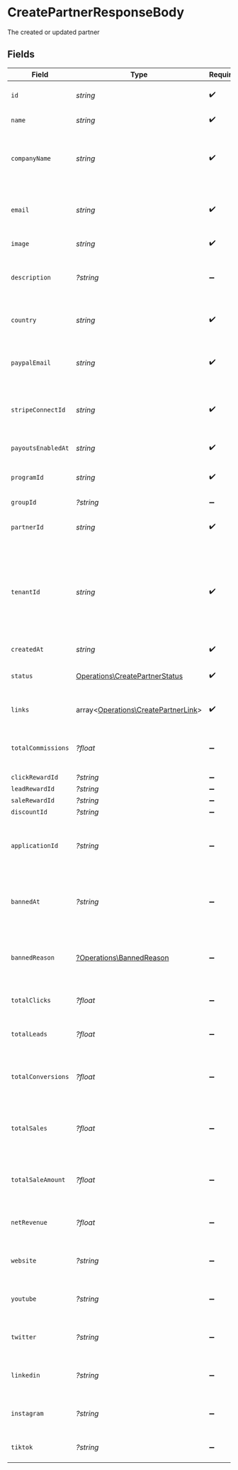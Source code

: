 # CreatePartnerResponseBody

The created or updated partner


## Fields

| Field                                                                                                                                                                | Type                                                                                                                                                                 | Required                                                                                                                                                             | Description                                                                                                                                                          |
| -------------------------------------------------------------------------------------------------------------------------------------------------------------------- | -------------------------------------------------------------------------------------------------------------------------------------------------------------------- | -------------------------------------------------------------------------------------------------------------------------------------------------------------------- | -------------------------------------------------------------------------------------------------------------------------------------------------------------------- |
| `id`                                                                                                                                                                 | *string*                                                                                                                                                             | :heavy_check_mark:                                                                                                                                                   | The partner's unique ID on Dub.                                                                                                                                      |
| `name`                                                                                                                                                               | *string*                                                                                                                                                             | :heavy_check_mark:                                                                                                                                                   | The partner's full legal name.                                                                                                                                       |
| `companyName`                                                                                                                                                        | *string*                                                                                                                                                             | :heavy_check_mark:                                                                                                                                                   | If the partner profile type is a company, this is the partner's legal company name.                                                                                  |
| `email`                                                                                                                                                              | *string*                                                                                                                                                             | :heavy_check_mark:                                                                                                                                                   | The partner's email address. Should be a unique value across Dub.                                                                                                    |
| `image`                                                                                                                                                              | *string*                                                                                                                                                             | :heavy_check_mark:                                                                                                                                                   | The partner's avatar image.                                                                                                                                          |
| `description`                                                                                                                                                        | *?string*                                                                                                                                                            | :heavy_minus_sign:                                                                                                                                                   | A brief description of the partner and their background.                                                                                                             |
| `country`                                                                                                                                                            | *string*                                                                                                                                                             | :heavy_check_mark:                                                                                                                                                   | The partner's country (required for tax purposes).                                                                                                                   |
| `paypalEmail`                                                                                                                                                        | *string*                                                                                                                                                             | :heavy_check_mark:                                                                                                                                                   | The partner's PayPal email (for receiving payouts via PayPal).                                                                                                       |
| `stripeConnectId`                                                                                                                                                    | *string*                                                                                                                                                             | :heavy_check_mark:                                                                                                                                                   | The partner's Stripe Connect ID (for receiving payouts via Stripe).                                                                                                  |
| `payoutsEnabledAt`                                                                                                                                                   | *string*                                                                                                                                                             | :heavy_check_mark:                                                                                                                                                   | The date when the partner enabled payouts.                                                                                                                           |
| `programId`                                                                                                                                                          | *string*                                                                                                                                                             | :heavy_check_mark:                                                                                                                                                   | The program's unique ID on Dub.                                                                                                                                      |
| `groupId`                                                                                                                                                            | *?string*                                                                                                                                                            | :heavy_minus_sign:                                                                                                                                                   | The partner's group ID on Dub.                                                                                                                                       |
| `partnerId`                                                                                                                                                          | *string*                                                                                                                                                             | :heavy_check_mark:                                                                                                                                                   | The partner's unique ID on Dub.                                                                                                                                      |
| `tenantId`                                                                                                                                                           | *string*                                                                                                                                                             | :heavy_check_mark:                                                                                                                                                   | The partner's unique ID within your database. Can be useful for associating the partner with a user in your database and retrieving/update their data in the future. |
| `createdAt`                                                                                                                                                          | *string*                                                                                                                                                             | :heavy_check_mark:                                                                                                                                                   | N/A                                                                                                                                                                  |
| `status`                                                                                                                                                             | [Operations\CreatePartnerStatus](../../Models/Operations/CreatePartnerStatus.md)                                                                                     | :heavy_check_mark:                                                                                                                                                   | The status of the partner's enrollment in the program.                                                                                                               |
| `links`                                                                                                                                                              | array<[Operations\CreatePartnerLink](../../Models/Operations/CreatePartnerLink.md)>                                                                                  | :heavy_check_mark:                                                                                                                                                   | The partner's referral links in this program.                                                                                                                        |
| `totalCommissions`                                                                                                                                                   | *?float*                                                                                                                                                             | :heavy_minus_sign:                                                                                                                                                   | The total commissions paid to the partner for their referrals                                                                                                        |
| `clickRewardId`                                                                                                                                                      | *?string*                                                                                                                                                            | :heavy_minus_sign:                                                                                                                                                   | N/A                                                                                                                                                                  |
| `leadRewardId`                                                                                                                                                       | *?string*                                                                                                                                                            | :heavy_minus_sign:                                                                                                                                                   | N/A                                                                                                                                                                  |
| `saleRewardId`                                                                                                                                                       | *?string*                                                                                                                                                            | :heavy_minus_sign:                                                                                                                                                   | N/A                                                                                                                                                                  |
| `discountId`                                                                                                                                                         | *?string*                                                                                                                                                            | :heavy_minus_sign:                                                                                                                                                   | N/A                                                                                                                                                                  |
| `applicationId`                                                                                                                                                      | *?string*                                                                                                                                                            | :heavy_minus_sign:                                                                                                                                                   | If the partner submitted an application to join the program, this is the ID of the application.                                                                      |
| `bannedAt`                                                                                                                                                           | *?string*                                                                                                                                                            | :heavy_minus_sign:                                                                                                                                                   | If the partner was banned from the program, this is the date of the ban.                                                                                             |
| `bannedReason`                                                                                                                                                       | [?Operations\BannedReason](../../Models/Operations/BannedReason.md)                                                                                                  | :heavy_minus_sign:                                                                                                                                                   | If the partner was banned from the program, this is the reason for the ban.                                                                                          |
| `totalClicks`                                                                                                                                                        | *?float*                                                                                                                                                             | :heavy_minus_sign:                                                                                                                                                   | The total number of clicks on the partner's links                                                                                                                    |
| `totalLeads`                                                                                                                                                         | *?float*                                                                                                                                                             | :heavy_minus_sign:                                                                                                                                                   | The total number of leads generated by the partner's links                                                                                                           |
| `totalConversions`                                                                                                                                                   | *?float*                                                                                                                                                             | :heavy_minus_sign:                                                                                                                                                   | The total number of leads that converted to paying customers                                                                                                         |
| `totalSales`                                                                                                                                                         | *?float*                                                                                                                                                             | :heavy_minus_sign:                                                                                                                                                   | The total number of sales generated by the partner's links (includes recurring sales)                                                                                |
| `totalSaleAmount`                                                                                                                                                    | *?float*                                                                                                                                                             | :heavy_minus_sign:                                                                                                                                                   | The total amount of sales (in cents) generated by the partner's links                                                                                                |
| `netRevenue`                                                                                                                                                         | *?float*                                                                                                                                                             | :heavy_minus_sign:                                                                                                                                                   | The total net revenue generated by the partner                                                                                                                       |
| `website`                                                                                                                                                            | *?string*                                                                                                                                                            | :heavy_minus_sign:                                                                                                                                                   | The partner's website URL (including the https protocol).                                                                                                            |
| `youtube`                                                                                                                                                            | *?string*                                                                                                                                                            | :heavy_minus_sign:                                                                                                                                                   | The partner's YouTube channel username (e.g. `johndoe`).                                                                                                             |
| `twitter`                                                                                                                                                            | *?string*                                                                                                                                                            | :heavy_minus_sign:                                                                                                                                                   | The partner's Twitter username (e.g. `johndoe`).                                                                                                                     |
| `linkedin`                                                                                                                                                           | *?string*                                                                                                                                                            | :heavy_minus_sign:                                                                                                                                                   | The partner's LinkedIn username (e.g. `johndoe`).                                                                                                                    |
| `instagram`                                                                                                                                                          | *?string*                                                                                                                                                            | :heavy_minus_sign:                                                                                                                                                   | The partner's Instagram username (e.g. `johndoe`).                                                                                                                   |
| `tiktok`                                                                                                                                                             | *?string*                                                                                                                                                            | :heavy_minus_sign:                                                                                                                                                   | The partner's TikTok username (e.g. `johndoe`).                                                                                                                      |